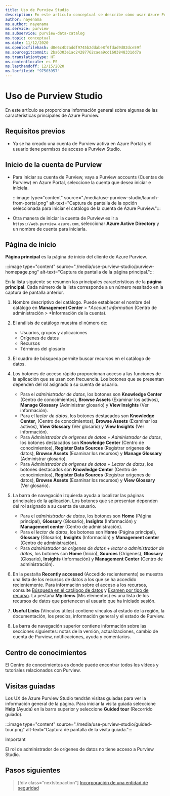 ```yaml
---
title: Uso de Purview Studio
description: En este artículo conceptual se describe cómo usar Azure Purview Studio.
author: nayenama
ms.author: nayenama
ms.service: purview
ms.subservice: purview-data-catalog
ms.topic: conceptual
ms.date: 11/12/2020
ms.openlocfilehash: d8e6c4b2addf9745b2ddabe8f6fdad9d82dce59f
ms.sourcegitcommit: 2ba6303e1ac24287762caea9cd1603848331dd7a
ms.translationtype: HT
ms.contentlocale: es-ES
ms.lasthandoff: 12/15/2020
ms.locfileid: "97503957"
---
```

# <a name="use-purview-studio"></a>Uso de Purview Studio

En este artículo se proporciona información general sobre algunas de las características principales de Azure Purview.

## <a name="prerequisites"></a>Requisitos previos

* Ya se ha creado una cuenta de Purview activa en Azure Portal y el usuario tiene permisos de acceso a Purview Studio.

## <a name="launch-purview-account"></a>Inicio de la cuenta de Purview

* Para iniciar su cuenta de Purview, vaya a Purview accounts (Cuentas de Purview) en Azure Portal, seleccione la cuenta que desea iniciar e iníciela.

   :::image type="content" source="./media/use-purview-studio/launch-from-portal.png" alt-text="Captura de pantalla de la opción seleccionada para iniciar el catálogo de la cuenta de Azure Purview.":::

* Otra manera de iniciar la cuenta de Purview es ir a `https://web.purview.azure.com`, seleccionar **Azure Active Directory** y un nombre de cuenta para iniciarla.

## <a name="home-page"></a>Página de inicio

**Página principal** es la página de inicio del cliente de Azure Purview.

 :::image type="content" source="./media/use-purview-studio/purview-homepage.png" alt-text="Captura de pantalla de la página principal.":::

En la lista siguiente se resumen las principales características de la **página principal**. Cada número de la lista corresponde a un número resaltado en la captura de pantalla anterior.

1. Nombre descriptivo del catálogo. Puede establecer el nombre del catálogo en **Management Center** > **Account information* (Centro de administración > *Información de la cuenta).

2. El análisis de catálogo muestra el número de:
    - Usuarios, grupos y aplicaciones
    - Orígenes de datos
    - Recursos
    - Términos del glosario

3. El cuadro de búsqueda permite buscar recursos en el catálogo de datos.

4. Los botones de acceso rápido proporcionan acceso a las funciones de la aplicación que se usan con frecuencia. Los botones que se presentan dependen del rol asignado a su cuenta de usuario.

    - Para el *administrador de datos*, los botones son **Knowledge Center** (Centro de conocimientos), **Browse Assets** (Examinar los activos), **Manage Glossary** (Administrar glosario) y **View Insights** (Ver información).
    - Para el *lector de datos*, los botones destacados son **Knowledge Center**, (Centro de conocimientos), **Browse Assets** (Examinar los activos), **View Glossary** (Ver glosario) y **View Insights** (Ver información).
    - Para *Administrador de orígenes de datos* + *Administrador de datos*, los botones destacados son **Knowledge Center** (Centro de conocimientos), **Register Data Sources** (Registrar orígenes de datos), **Browse Assets** (Examinar los recursos) y **Manage Glossary** (Administrar glosario).
    - Para *Administrador de orígenes de datos* + *Lector de datos*, los botones destacados son **Knowledge Center** (Centro de conocimientos), **Register Data Sources** (Registrar orígenes de datos), **Browse Assets** (Examinar los recursos) y **View Glossary** (Ver glosario).

5. La barra de navegación izquierda ayuda a localizar las páginas principales de la aplicación. Los botones que se presentan dependen del rol asignado a su cuenta de usuario.

    - Para el *administrador de datos*, los botones son **Home** (Página principal), **Glossary** (Glosario), **Insights** (Información) y **Management center** (Centro de administración).
    - Para el *lector de datos*, los botones son **Home** (Página principal), **Glossary** (Glosario), **Insights** (Información) y **Management center** (Centro de administración).
    - Para *administrador de orígenes de datos* + *lector o administrador de datos*, los botones son **Home** (Inicio), **Sources** (Orígenes), **Glossary** (Glosario), **Insights** (Información) y **Management Center** (Centro de administración).
  
6. En la pestaña **Recently accessed** (Accedido recientemente) se muestra una lista de los recursos de datos a los que se ha accedido recientemente. Para información sobre el acceso a los recursos, consulte [Búsqueda en el catálogo de datos](how-to-search-catalog.md) y [Examen por tipo de recurso](how-to-browse-catalog.md#browse-experience).  La pestaña **My items** (Mis elementos) es una lista de los recursos de datos que pertenecen al usuario que ha iniciado sesión.
7. **Useful Links** (Vínculos útiles) contiene vínculos al estado de la región, la documentación, los precios, información general y el estado de Purview.
8. La barra de navegación superior contiene información sobre las secciones siguientes: notas de la versión, actualizaciones, cambio de cuenta de Purview, notificaciones, ayuda y comentarios.

## <a name="knowledge-center"></a>Centro de conocimientos

El Centro de conocimientos es donde puede encontrar todos los vídeos y tutoriales relacionados con Purview.

## <a name="guided-tours"></a>Visitas guiadas

Los UX de Azure Purview Studio tendrán visitas guiadas para ver la información general de la página. Para iniciar la visita guiada seleccione **Help** (Ayuda) en la barra superior y seleccione **Guided tour** (Recorrido guiado).

:::image type="content" source="./media/use-purview-studio/guided-tour.png" alt-text="Captura de pantalla de la visita guiada.":::

> [!Important]
   > El rol de administrador de orígenes de datos no tiene acceso a Purview Studio.

## <a name="next-steps"></a>Pasos siguientes

> [!div class="nextstepaction"]
> [Incorporación de una entidad de seguridad](tutorial-scan-data.md)